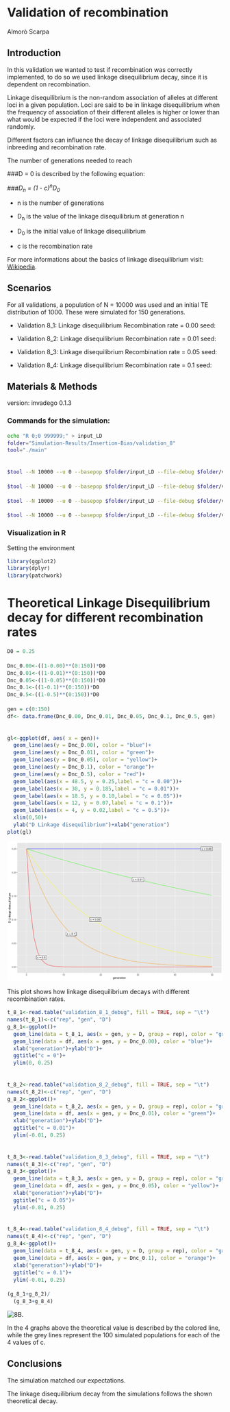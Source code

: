 Validation of recombination
================
Almorò Scarpa

## Introduction

In this validation we wanted to test if recombination was correctly
implemented, to do so we used linkage disequilibrium decay, since it is
dependent on recombination.

Linkage disequilibrium is the non-random association of alleles at
different loci in a given population. Loci are said to be in linkage
disequilibrium when the frequency of association of their different
alleles is higher or lower than what would be expected if the loci were
independent and associated randomly.

Different factors can influence the decay of linkage disequilibrium such
as inbreeding and recombination rate.

The number of generations needed to reach


###D = 0 is described by the following equation:

###*D<sub>n</sub> = (1 - c)<sup>n</sup>D<sub>0</sub>*


-   n
    is the number of generations

-   D<sub>n</sub>
    is the value of the linkage disequilibrium at generation n

-   D<sub>0</sub>
    is the initial value of linkage disequilibrium

-   c    is the recombination rate

For more informations about the basics of linkage disequilibrium visit:
[Wikipedia](https://en.wikipedia.org/wiki/Linkage_disequilibrium).

## Scenarios

For all validations, a population of N = 10000 was used and an initial
TE distribution of 1000. These were simulated for 150 generations.

-   Validation 8_1: Linkage disequilibrium Recombination rate = 0.00
    seed:

-   Validation 8_2: Linkage disequilibrium Recombination rate = 0.01
    seed:

-   Validation 8_3: Linkage disequilibrium Recombination rate = 0.05
    seed:

-   Validation 8_4: Linkage disequilibrium Recombination rate = 0.1
    seed:

## Materials & Methods

version: invadego 0.1.3

### Commands for the simulation:

``` bash
echo "R 0;0 999999;" > input_LD
folder="Simulation-Results/Insertion-Bias/validation_8"
tool="./main"


$tool --N 10000 --u 0 --basepop $folder/input_LD --file-debug $folder/validation_8_1_debug --gen 150 --genome mb:1 --steps 1 --rr 0 --rep 100 > $folder/validation_8_1

$tool --N 10000 --u 0 --basepop $folder/input_LD --file-debug $folder/validation_8_2_debug --gen 150 --genome mb:1 --steps 1 --rr 1 --rep 100 > $folder/validation_8_2

$tool --N 10000 --u 0 --basepop $folder/input_LD --file-debug $folder/validation_8_3_debug --gen 150 --genome mb:1 --steps 1 --rr 5 --rep 100 > $folder/validation_8_3

$tool --N 10000 --u 0 --basepop $folder/input_LD --file-debug $folder/validation_8_4_debug --gen 150 --genome mb:1 --steps 1 --rr 10 --rep 100 > $folder/validation_8_4
```

### Visualization in R

Setting the environment

``` r
library(ggplot2)
library(dplyr)
library(patchwork)
```

# Theoretical Linkage Disequilibrium decay for different recombination rates

``` r
D0 = 0.25

Dnc_0.00<-((1-0.00)**(0:150))*D0
Dnc_0.01<-((1-0.01)**(0:150))*D0
Dnc_0.05<-((1-0.05)**(0:150))*D0
Dnc_0.1<-((1-0.1)**(0:150))*D0
Dnc_0.5<-((1-0.5)**(0:150))*D0

gen = c(0:150)
df<- data.frame(Dnc_0.00, Dnc_0.01, Dnc_0.05, Dnc_0.1, Dnc_0.5, gen)


gl<-ggplot(df, aes( x = gen))+
  geom_line(aes(y = Dnc_0.00), color = "blue")+
  geom_line(aes(y = Dnc_0.01), color = "green")+
  geom_line(aes(y = Dnc_0.05), color = "yellow")+
  geom_line(aes(y = Dnc_0.1), color = "orange")+
  geom_line(aes(y = Dnc_0.5), color = "red")+
  geom_label(aes(x = 48.5, y = 0.25,label = "c = 0.00"))+
  geom_label(aes(x = 30, y = 0.185,label = "c = 0.01"))+
  geom_label(aes(x = 18.5, y = 0.10,label = "c = 0.05"))+
  geom_label(aes(x = 12, y = 0.07,label = "c = 0.1"))+
  geom_label(aes(x = 4, y = 0.02,label = "c = 0.5"))+
  xlim(0,50)+
  ylab("D Linkage disequilibrium")+xlab("generation")
plot(gl)
```

<img src="images/2023_02_27_Validation_8_Linkage_Disequilibrium_a.png" alt="8A.">

This plot shows how linkage disequilibrium decays with different
recombination rates.

``` r
t_8_1<-read.table("validation_8_1_debug", fill = TRUE, sep = "\t")
names(t_8_1)<-c("rep", "gen", "D")
g_8_1<-ggplot()+
  geom_line(data = t_8_1, aes(x = gen, y = D, group = rep), color = "grey")+
  geom_line(data = df, aes(x = gen, y = Dnc_0.00), color = "blue")+
  xlab("generation")+ylab("D")+
  ggtitle("c = 0")+
  ylim(0, 0.25)


t_8_2<-read.table("validation_8_2_debug", fill = TRUE, sep = "\t")
names(t_8_2)<-c("rep", "gen", "D")
g_8_2<-ggplot()+
  geom_line(data = t_8_2, aes(x = gen, y = D, group = rep), color = "grey")+
  geom_line(data = df, aes(x = gen, y = Dnc_0.01), color = "green")+
  xlab("generation")+ylab("D")+
  ggtitle("c = 0.01")+
  ylim(-0.01, 0.25)


t_8_3<-read.table("validation_8_3_debug", fill = TRUE, sep = "\t")
names(t_8_3)<-c("rep", "gen", "D")
g_8_3<-ggplot()+
  geom_line(data = t_8_3, aes(x = gen, y = D, group = rep), color = "grey")+
  geom_line(data = df, aes(x = gen, y = Dnc_0.05), color = "yellow")+
  xlab("generation")+ylab("D")+
  ggtitle("c = 0.05")+
  ylim(-0.01, 0.25)


t_8_4<-read.table("validation_8_4_debug", fill = TRUE, sep = "\t")
names(t_8_4)<-c("rep", "gen", "D")
g_8_4<-ggplot()+
  geom_line(data = t_8_4, aes(x = gen, y = D, group = rep), color = "grey")+
  geom_line(data = df, aes(x = gen, y = Dnc_0.1), color = "orange")+
  xlab("generation")+ylab("D")+
  ggtitle("c = 0.1")+
  ylim(-0.01, 0.25)

(g_8_1+g_8_2)/
  (g_8_3+g_8_4)
```

<img src="images/2023_02_27_Validation_8_Linkage_Disequilibrium_b.png" alt="8B.">

In the 4 graphs above the theoretical value is described by the colored
line, while the grey lines represent the 100 simulated populations for
each of the 4 values of c.

## Conclusions

The simulation matched our expectations.

The linkage disequilibrium decay from the simulations follows the shown
theoretical decay.

